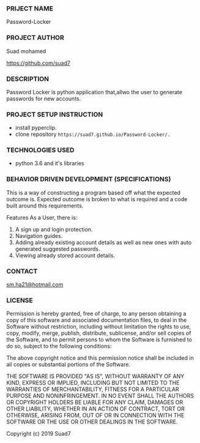 ### PRIJECT NAME

Password-Locker

### PROJECT AUTHOR

Suad mohamed

https://github.com/suad7

### DESCRIPTION

Password Locker is python application
that,allwo the user to generate passwords for new accounts.

### PROJECT SETUP INSTRUCTION

- install pyperclip.
- clone repository `https://suad7.github.io/Password-Locker/.`

### TECHNOLOGIES USED

- python 3.6 and it's libraries

### BEHAVIOR DRIVEN DEVELOPMENT (SPECIFICATIONS)
This is a way of constructing a program based off what the expected outcome is. Expected outcome is broken to what is required and a code built around this requirements.

Features As a User, there is:

1. A sign up and login protection.
2. Navigation guides.
3. Adding already existing account details as well as new ones   with auto generated suggested passwords.
4. Viewing already stored account details.
### CONTACT

sm.ha21@hotmail.com

### LICENSE

Permission is hereby granted, free of charge, to any person obtaining a copy of this software and associated documentation files, to deal in the Software without restriction, including without limitation the rights to use, copy, modify, merge, publish, distribute, sublicense, and/or sell copies of the Software, and to permit persons to whom the Software is furnished to do so, subject to the following conditions:

The above copyright notice and this permission notice shall be included in all copies or substantial portions of the Software.

THE SOFTWARE IS PROVIDED "AS IS", WITHOUT WARRANTY OF ANY KIND, EXPRESS OR IMPLIED, INCLUDING BUT NOT LIMITED TO THE WARRANTIES OF MERCHANTABILITY, FITNESS FOR A PARTICULAR PURPOSE AND NONINFRINGEMENT. IN NO EVENT SHALL THE AUTHORS OR COPYRIGHT HOLDERS BE LIABLE FOR ANY CLAIM, DAMAGES OR OTHER LIABILITY, WHETHER IN AN ACTION OF CONTRACT, TORT OR OTHERWISE, ARISING FROM, OUT OF OR IN CONNECTION WITH THE SOFTWARE OR THE USE OR OTHER DEALINGS IN THE SOFTWARE.

Copyright (c) 2019 Suad7
